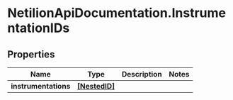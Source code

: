 # NetilionApiDocumentation.InstrumentationIDs

## Properties
Name | Type | Description | Notes
------------ | ------------- | ------------- | -------------
**instrumentations** | [**[NestedID]**](NestedID.md) |  | 
